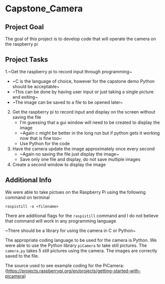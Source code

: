 # Capstone_Camera

## Project Goal
The goal of this project is to develop code that will operate the camera on the raspberry pi

## Project Tasks
1.~Get the raspberry pi to record input through programming~
   - ~C is the language of choice, however for the capstone demo Python should be acceptable~
   - ~This can be done by having user input or just taking a single picture and exiting~
   - ~The image can be saved to a file to be opened later~
2. Get the raspberry pi to record input and display on the screen without saving the file
   - I'm guessing that a gui window will need to be created to display the image
   - ~Again c might be better in the long run but if python gets it working now that is fine too~
   - Use Python for the code
3. Have the camera update the image approximately once every second
   - ~Again no saving the file just display the image~
   - Save only one file and display, do not save multiple images
4. Create a second window to display the image
## Additional Info
We were  able to take pictues on the Raspberry Pi using the following command on terminal
```
raspistill -o <filename>
```
There are additional flags for the `raspistill` command and I do not believe that command will work in any programming language

~There should be a library for using the camera in C or Python~

The appropriate coding language to be used for the camera is Python. We were able to use the Python library `piCamera` to take still pictures. The `camera.py` takes 5 still pictures using the camera. The images are correctly saved to the file. 

The source used to see example coding for the PiCamera: (https://projects.raspberrypi.org/en/projects/getting-started-with-picamera)
